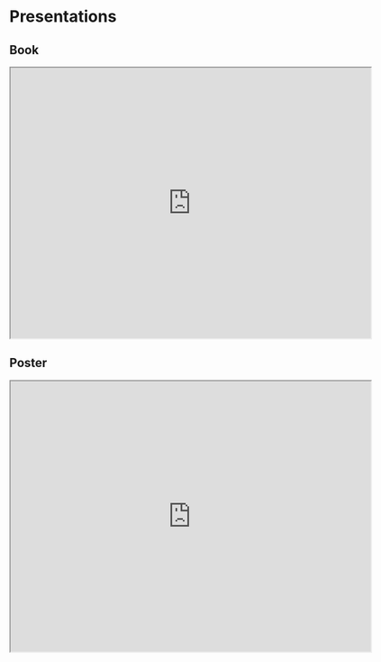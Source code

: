 # Presentations

## Book

<iframe src="https://drive.google.com/file/d/1T--Gjcr58hj-RnqO_Q_1PxsWMzomzDQD/preview" width="640" height="480"></iframe>

## Poster

<iframe src="https://drive.google.com/file/d/1MnMiEDkWP3MYBxUhaIdtiNvbDVH9rjtF/preview" width="640" height="480"></iframe>
